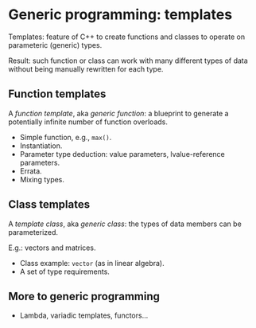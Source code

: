 # Generic programming: templates

Templates: feature of C++ to create functions and classes to operate on parameteric (generic) types.

Result: such function or class can work with many different types of data without being manually rewritten for each type. 

## Function templates

A *function template*, aka *generic function*: a blueprint to generate a potentially infinite number of function overloads.

* Simple function, e.g., `max()`.
* Instantiation.
* Parameter type deduction: value parameters, lvalue-reference parameters.
* Errata.
* Mixing types.

## Class templates

A *template class*, aka *generic class*: the types of data members can be parameterized. 

E.g.: vectors and matrices. 

* Class example: `vector` (as in linear algebra).
* A set of type requirements.

## More to generic programming

* Lambda, variadic templates, functors...
